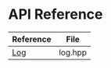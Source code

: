 # API Reference #

| Reference     | File    |
|---------------|---------|
| [Log](log.md) | log.hpp |
